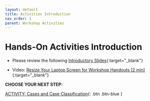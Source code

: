 ```yaml
---
layout: default
title: Activities Introduction
nav_order: 1
parent: Workshop Activities
---
```

# Hands-On Activities Introduction

- Please review the following [Introductory Slides](https://docs.google.com/presentation/d/1uCKD6YFe-ybNU3HUtvfaE2Dfi46gy1x85IOtU-n4jbk/){:target="_blank"}

- Video: [Resize Your Laptop Screen for Workshop Handouts (2 min)](https://www.youtube.com/watch?v=Igk5hZUfzN0){:target="_blank"}


**CHOOSE YOUR NEXT STEP:**

[ACTIVITY: Cases and Case Classification](act-1-cases.html){: .btn .btn-blue }
